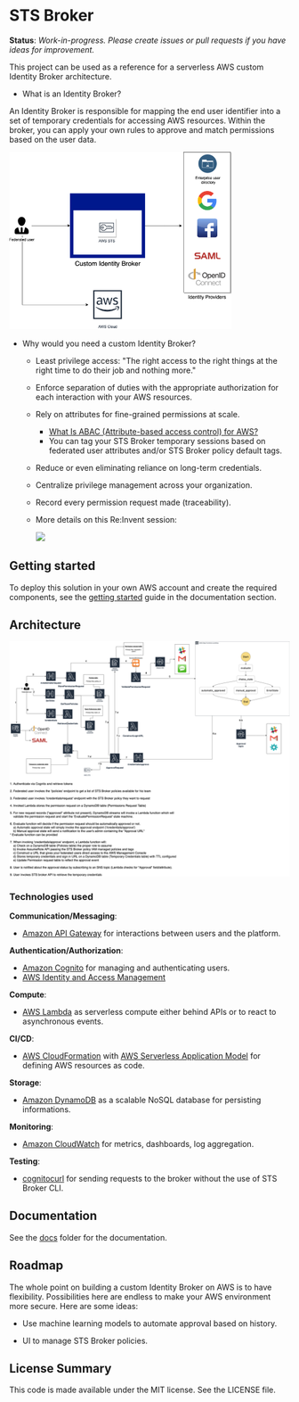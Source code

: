 # STS Broker

__Status__: _Work-in-progress. Please create issues or pull requests if you have ideas for improvement._

This project can be used as a reference for a serverless AWS custom Identity Broker architecture.

- What is an Identity Broker?

An Identity Broker is responsible for mapping the end user identifier into a set of temporary credentials for accessing AWS resources. Within the broker, you can apply your own rules to approve and match permissions based on the user data.

<img src="IdentityBroker.png?raw=true" width="400">

- Why would you need a custom Identity Broker?

    - Least privilege access: "The right access to the right things at the right time to do their job and nothing more."
    - Enforce separation of duties with the appropriate authorization for each interaction with your AWS resources.
    - Rely on attributes for fine-grained permissions at scale.
        - [What Is ABAC (Attribute-based access control) for AWS?](https://docs.aws.amazon.com/IAM/latest/UserGuide/introduction_attribute-based-access-control.html)
        - You can tag your STS Broker temporary sessions based on federated user attributes and/or STS Broker policy default tags.
    - Reduce or even eliminating reliance on long-term credentials.
    - Centralize privilege management across your organization.
    - Record every permission request made (traceability).
    - More details on this Re:Invent session:
    
		[<img src="https://img.youtube.com/vi/vbjFjMNVEpc/0.jpg" width="280">](https://www.youtube.com/watch?v=vbjFjMNVEpc&t=420s)
   

## Getting started

To deploy this solution in your own AWS account and create the required components, see the [getting started](docs/getting_started.md) guide in the documentation section.

## Architecture

![STS Broker Architecture](STSBroker.png "STS Broker architecture")

### Technologies used

__Communication/Messaging__:

* [Amazon API Gateway](https://aws.amazon.com/api-gateway/) for interactions between users and the platform.

__Authentication/Authorization__:

* [Amazon Cognito](https://aws.amazon.com/cognito/) for managing and authenticating users.
* [AWS Identity and Access Management](https://aws.amazon.com/iam/)

__Compute__:

* [AWS Lambda](https://aws.amazon.com/lambda/) as serverless compute either behind APIs or to react to asynchronous events.

__CI/CD__:

* [AWS CloudFormation](https://aws.amazon.com/cloudformation/) with [AWS Serverless Application Model](https://aws.amazon.com/serverless/sam/) for defining AWS resources as code.

__Storage__:

* [Amazon DynamoDB](https://aws.amazon.com/dynamodb/) as a scalable NoSQL database for persisting informations.

__Monitoring__:

* [Amazon CloudWatch](https://aws.amazon.com/cloudwatch/) for metrics, dashboards, log aggregation.

__Testing__:

* [cognitocurl](https://github.com/nordcloud/cognitocurl) for sending requests to the broker without the use of STS Broker CLI.


## Documentation

See the [docs](docs/) folder for the documentation.


## Roadmap

The whole point on building a custom Identity Broker on AWS is to have flexibility. Possibilities here are endless to make your AWS environment more secure. Here are some ideas:

- Use machine learning models to automate approval based on history.

- UI to manage STS Broker policies.


## License Summary

This code is made available under the MIT license. See the LICENSE file.